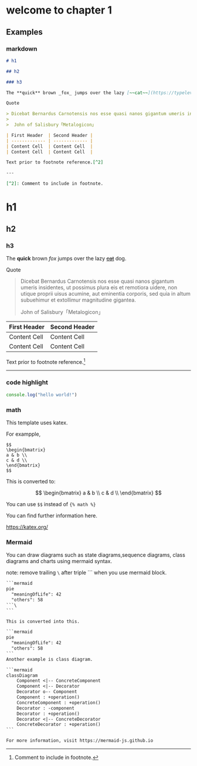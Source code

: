 # welcome to chapter 1

## Examples

### markdown

```md
# h1

## h2 

### h3

The **quick** brown _fox_ jumps over the lazy [~~cat~~](https://typelevel.org/cats/)  dog.

Quote

> Dicebat Bernardus Carnotensis nos esse quasi nanos gigantum umeris insidentes, ut possimus plura eis et remotiora uidere, non utique proprii uisus acumine, aut eminentia corporis, sed quia in altum subuehimur et extollimur magnitudine gigantea.
>
>  John of Salisbury「Metalogicon」

| First Header  | Second Header |
| ------------- | ------------- |
| Content Cell  | Content Cell  |
| Content Cell  | Content Cell  |

Text prior to footnote reference.[^2]

---

[^2]: Comment to include in footnote.

```

# h1

## h2

### h3

The **quick** brown _fox_ jumps over the lazy [~~cat~~](https://typelevel.org/cats/)  dog.

Quote

> Dicebat Bernardus Carnotensis nos esse quasi nanos gigantum umeris insidentes, ut possimus plura eis et remotiora uidere, non utique proprii uisus acumine, aut eminentia corporis, sed quia in altum subuehimur et extollimur magnitudine gigantea.
>
>  John of Salisbury「Metalogicon」


| First Header  | Second Header |
| ------------- | ------------- |
| Content Cell  | Content Cell  |
| Content Cell  | Content Cell  |

Text prior to footnote reference.[^2]

---

[^2]: Comment to include in footnote.


### code highlight

```javascript
console.log("hello world!")
```


### math

This template uses katex. 

For exampple,

```
$$
\begin{bmatrix}
a & b \\
c & d \\
\end{bmatrix}
$$
```
This is converted to:

$$
\begin{bmatrix}
a & b \\
c & d \\
\end{bmatrix}
$$

You can use `$$` instead of `{% math %}`

You can find further information here.

https://katex.org/

### Mermaid

You can draw diagrams such as state diagrams,sequence diagrams, class diagrams and charts using mermaid syntax.

note: remove trailing `\` after triple `\`` when you use mermaid block.

````txt
```mermaid
pie
  "meaningOfLife": 42
  "others": 58
```\
```

This is converted into this.

```mermaid
pie
  "meaningOfLife": 42
  "others": 58
```
Another example is class diagram.

```mermaid
classDiagram
    Component <|-- ConcreteComponent
    Component <|-- Decorator
    Decorator o-- Component
    Component : +operation()
    ConcreteComponent : +operation()
    Decorator : -component
    Decorator : +operation()
    Decorator <|-- ConcreteDecorator
    ConcreteDecorator : +operation()
```

For more information, visit https://mermaid-js.github.io
